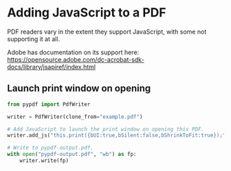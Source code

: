 # Adding JavaScript to a PDF

PDF readers vary in the extent they support JavaScript, with some not supporting it at all.

Adobe has documentation on its support here:
https://opensource.adobe.com/dc-acrobat-sdk-docs/library/jsapiref/index.html

## Launch print window on opening

```python
from pypdf import PdfWriter

writer = PdfWriter(clone_from="example.pdf")

# Add JavaScript to launch the print window on opening this PDF.
writer.add_js("this.print({bUI:true,bSilent:false,bShrinkToFit:true});")

# Write to pypdf-output.pdf.
with open("pypdf-output.pdf", "wb") as fp:
    writer.write(fp)
```
